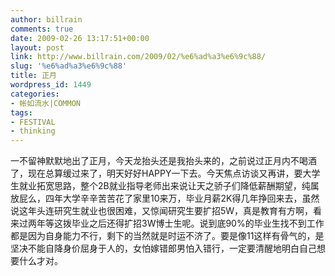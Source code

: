 ```yaml
---
author: billrain
comments: true
date: 2009-02-26 13:17:51+00:00
layout: post
link: http://www.billrain.com/2009/02/%e6%ad%a3%e6%9c%88/
slug: '%e6%ad%a3%e6%9c%88'
title: 正月
wordpress_id: 1449
categories:
- 帐如流水|COMMON
tags:
- FESTIVAL
- thinking
---
```


一不留神默默地出了正月，今天龙抬头还是我抬头来的，之前说过正月内不喝酒了，现在总算缓过来了，明天好好HAPPY一下去。今天焦点访谈又再讲，要大学生就业拓宽思路，整个2B就业指导老师出来说让天之骄子们降低薪酬期望，纯属放屁么，四年大学辛辛苦苦花了家里10来万，毕业月薪2K得几年挣回来去，虽然说这年头连研究生就业也很困难，又惊闻研究生要扩招5W，真是教育有方啊，看来过两年等这拨毕业之后还得扩招3W博士生呢。说到底90%的毕业生找不到工作都是因为自身能力不行，剩下的当然就是时运不济了。要是像11这样有骨气的，是坚决不能自降身价屈身于人的，女怕嫁错郎男怕入错行，一定要清醒地明白自己想要什么才对。
